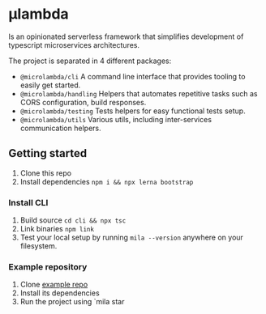 # µlambda

Is an opinionated serverless framework that simplifies development of typescript microservices
architectures.

The project is separated in 4 different packages:

* `@microlambda/cli` A command line interface that provides tooling to easily get started.
* `@microlambda/handling` Helpers that automates repetitive tasks such as CORS configuration, build responses.
* `@microlambda/testing` Tests helpers for easy functional tests setup. 
* `@microlambda/utils` Various utils, including inter-services communication helpers. 

## Getting started

1. Clone this repo
1. Install dependencies `npm i && npx lerna bootstrap`

### Install CLI

1. Build source `cd cli && npx tsc`
2. Link binaries `npm link`
3. Test your local setup by running `mila --version` anywhere on your filesystem.

### Example repository

1. Clone [example repo](https://bitbucket.org/MarioArnt/mila-example/src)
2. Install its dependencies
3. Run the project using `mila star
